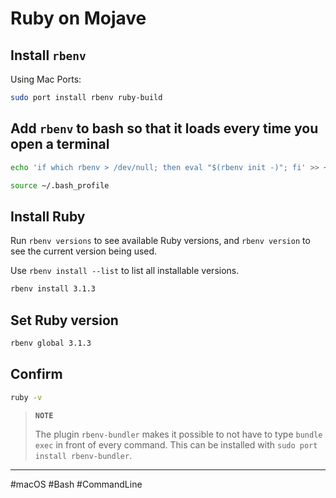 # Ruby on Mojave

## Install `rbenv`

Using Mac Ports:

```bash
sudo port install rbenv ruby-build
```

## Add `rbenv` to bash so that it loads every time you open a terminal

```bash
echo 'if which rbenv > /dev/null; then eval "$(rbenv init -)"; fi' >> ~/.bash_profile

source ~/.bash_profile
```

## Install Ruby

Run `rbenv versions` to see available Ruby versions, and `rbenv version` to see the current version being used.

Use `rbenv install --list` to list all installable versions.

```bash
rbenv install 3.1.3
```

## Set Ruby version

```bash
rbenv global 3.1.3
```

## Confirm

```bash
ruby -v
```

> **`NOTE`**
>
> The plugin `rbenv-bundler` makes it possible to not have to type `bundle exec` in front of every command. This can be installed with `sudo port install rbenv-bundler`.

---

#macOS #Bash #CommandLine